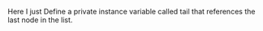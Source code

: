 Here I just Define a private instance variable called tail that 
references the last node in the list.